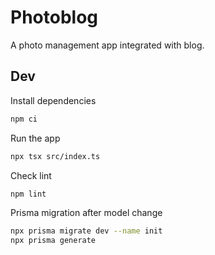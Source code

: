 # Photoblog

A photo management app integrated with blog.

## Dev

Install dependencies

  ```sh
  npm ci
  ```

Run the app

  ```sh
  npx tsx src/index.ts
  ```

Check lint

  ```sh
  npm lint
  ```

Prisma migration after model change
  
  ```sh
  npx prisma migrate dev --name init
  npx prisma generate
  ```

